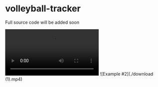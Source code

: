 # volleyball-tracker

Full source code will be added soon

![Example #1](./download.mp4)
![Example #2](./download (1).mp4)
